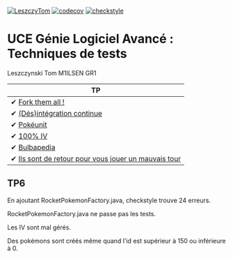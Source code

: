 [![LeszczyTom](https://circleci.com/gh/LeszczyTom/ceri-m1-techniques-de-test.svg?style=svg)](https://app.circleci.com/pipelines/github/LeszczyTom/ceri-m1-techniques-de-test?filter=all)
[![codecov](https://codecov.io/gh/LeszczyTom/ceri-m1-techniques-de-test/branch/master/graph/badge.svg?token=IHHC7NL2HK)](https://codecov.io/gh/LeszczyTom/ceri-m1-techniques-de-test)
[![checkstyle](https://gist.githubusercontent.com/LeszczyTom/7c4b96672dae6e5b47f99194266ef5a9/raw/badge.svg)](https://checkstyle.sourceforge.io/)
# UCE Génie Logiciel Avancé : Techniques de tests
  
Leszczynski Tom M1ILSEN GR1

| TP|
| -----|
|✔ [Fork them all !](TPs/TP1.md)|
|✔ [(Dés)intégration continue](TPs/TP2.md)|
|✔ [Pokéunit](TPs/TP3.md)|
|✔ [100% IV](TPs/TP4.md)|
|✔ [Bulbapedia](TPs/TP5.md)|
|✔ [Ils sont de retour pour vous jouer un mauvais tour](TPs/TP6.md)|

## TP6

En ajoutant RocketPokemonFactory.java, checkstyle trouve 24 erreurs.

RocketPokemonFactory.java ne passe pas les tests.

Les IV sont mal gérés.

Des pokémons sont créés même quand l'id est supérieur à 150 ou inférieure à 0.
